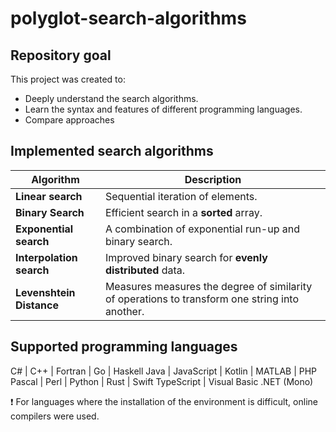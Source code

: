 # polyglot-search-algorithms

## Repository goal

This project was created to:

* Deeply understand the search algorithms.
* Learn the syntax and features of different programming languages.
* Compare approaches

## Implemented search algorithms

| Algorithm | Description |
|---------------------------|----------|
| **Linear search**        | Sequential iteration of elements. |
| **Binary Search**        | Efficient search in a **sorted** array. |
| **Exponential search**| A combination of exponential run-up and binary search. |
| **Interpolation search**| Improved binary search for **evenly distributed** data. |
| **Levenshtein Distance**| Measures measures the degree of similarity of operations to transform one string into another. |

## Supported programming languages

C# | C++ | Fortran | Go | Haskell
Java | JavaScript | Kotlin | MATLAB | PHP
Pascal | Perl | Python | Rust | Swift
TypeScript | Visual Basic .NET (Mono)

 ❗ For languages where the installation of the environment is difficult, online compilers were used.
